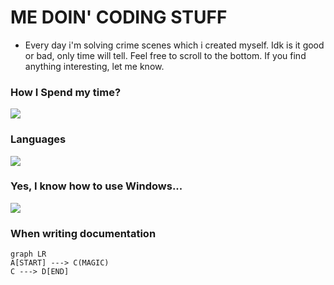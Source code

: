 # ME DOIN' CODING STUFF
- Every day i'm solving crime scenes which i created myself. Idk is it good or bad, only time will tell. Feel free to scroll to the bottom. If you find anything interesting, let me know. 


### How I Spend my time?
 
   <img src="https://wakatime.com/share/@kaplaninthehome/13371195-845a-4e55-8ab6-3e60857ff2ff.svg">

### Languages

   <img src="https://wakatime.com/share/@kaplaninthehome/92569467-26e3-4495-9cab-59446c3a1481.svg">
   
### Yes, I know how to use Windows...

  <img src="https://wakatime.com/share/@kaplaninthehome/e958c2e5-6591-4b7d-9f48-300d020984e8.svg">

### When writing documentation

```mermaid
graph LR
A[START] ---> C(MAGIC)
C ---> D[END]
```
